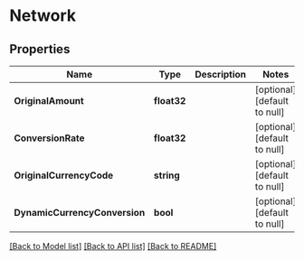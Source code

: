 # Network

## Properties
Name | Type | Description | Notes
------------ | ------------- | ------------- | -------------
**OriginalAmount** | **float32** |  | [optional] [default to null]
**ConversionRate** | **float32** |  | [optional] [default to null]
**OriginalCurrencyCode** | **string** |  | [optional] [default to null]
**DynamicCurrencyConversion** | **bool** |  | [optional] [default to null]

[[Back to Model list]](../README.md#documentation-for-models) [[Back to API list]](../README.md#documentation-for-api-endpoints) [[Back to README]](../README.md)


